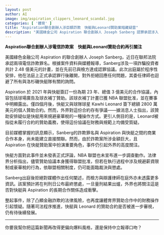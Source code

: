 ```yaml
---
layout: post
author: AI
image: img/aspiration_clippers_leonard_scandal.jpg
categories: [ '體育' ]
title: "Aspiration聯合創辦人涉巨額詐欺　快艇與Leonard贊助案暗藏疑雲"  
description: "美國綠金公司 Aspiration 聯合創辦人 Joseph Sanberg 認罪承認涉入 2.48 億美元電信詐欺案，其與洛杉磯快艇及球星 Leonard 的高額贊助合約再掀外界猜測。消息指 Leonard從未履行贊助義務，該合作恐涉規避豪華稅，事件引發體育界與財務操作的雙重質疑。"  "
---
```

**Aspiration聯合創辦人涉電信詐欺案　快艇與Leonard贊助合約再引關注**  

美國綠色金融公司 Aspiration 的聯合創辦人 Joseph Sanberg，近日在聯邦法院承認兩項電信詐欺罪名。根據案件資料與媒體報導，Sanberg涉及一項詐騙投資者共計 2.48 億美元的計畫，並在先前已與檢方達成認罪協議。此次出庭屬於程序性安排，他在法庭上正式承認罪行後離開，對外拒絕回應任何問題，其委任律師也迴避了所有與洛杉磯快艇隊有關的詢問。  

Aspiration 於 2021 年與快艇簽訂一份為期 23 年、總值 3 億美元的合作協議，內容包括球場廣告及球衣補丁贊助。該球衣補丁計畫已獲 NBA 聯盟批准，並在賽事中明顯露出。僅四個月後，快艇又與球隊球星 Kawhi Leonard 簽下總額 2800 萬美元的個人贊助合約。然而，外界對這份合約存有爭議——據消息人士指出，該贊助安排疑似是快艇用來規避豪華稅的一種操作方式。更引人側目的是，Leonard被指從未履行合約的贊助義務，使得這份協議在財務與規範上均備受質疑。  

目前媒體掌握的訊息顯示，Sanberg的詐欺罪名與 Aspiration 與快艇之間的商業合作本身，尚未能建立直接關聯。然而，由於詐欺案所涉金額巨大，且 Aspiration 在快艇贊助案中扮演重要角色，事件仍引起外界的高度關注。  

快艇方面對此事件並未發表正式評論，NBA 聯盟也未宣布進一步調查動作。法律界分析指出，儘管贊助協議本身獲得聯盟批准，但若在執行過程中涉及規避薪資限制或豪華稅的行為，依聯盟相關制度，仍可能面臨裁決與懲處。  

Sanberg出庭後拒絕對媒體作出任何闡述，而檢方與辯護律師在庭外亦未透露更多資訊。該案預計將在判刑日公布最終懲處，一旦量刑結果出爐，外界也將關注這是否對快艇與 Aspiration 的長期合作關係造成衝擊。  

整起事件，除了凸顯金融詐欺的法律風險，也再度讓體育界贊助合作中的財務操作引起懷疑。隨著司法程序推進，快艇與 Leonard 的贊助合約是否被進一步審視，仍有待後續發展。  

---

你要我幫你把這篇新聞再改得更偏向爆料風格，還是保持中立報導口吻？